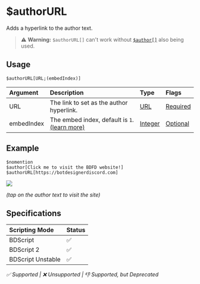 # $authorURL
Adds a hyperlink to the author text.
> ⚠️ **Warning:** `$authorURL[]` can't work without [`$author[]`](./author.md) also being used.

## Usage
```
$authorURL[URL;(embedIndex)]
```

| Argument | Description | Type | Flags |
| :---- | :---- | :---- | :---- |
| URL | The link to set as the author hyperlink. | [URL](/src/resources/arguments/types.md#url) | [Required](/src/resources/arguments/flags.md#required)
| embedIndex | The embed index, default is `1`. [(learn more)](/src/resources/embedIndexes.md) | [Integer](/src/resources/arguments/types.md#integer) | [Optional](/src/resources/arguments/flags.md#optional)

## Example
```
$nomention
$author[Click me to visit the BDFD website!]
$authorURL[https://botdesignerdiscord.com]
```
![](https://user-images.githubusercontent.com/69215413/119854987-8bf4e900-bedf-11eb-8699-cb4afab578f8.png)

*(tap on the author text to visit the site)*

## Specifications
| Scripting Mode | Status
| :---- | :---- |
| BDScript | ✅ |
| BDScript 2 | ✅ |
| BDScript Unstable | ✅ |

*✅ Supported | ❌ Unsupported | 👎 Supported, but Deprecated*